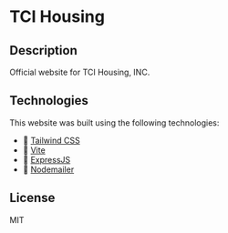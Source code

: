 # TCI Housing

## Description

Official website for TCI Housing, INC.

## Technologies

This website was built using the following technologies:

- 🔗 [Tailwind CSS](https://tailwindcss.com/)
- 🔗 [Vite](https://vitejs.dev/guide/)
- 🔗 [ExpressJS](https://expressjs.com/)
- 🔗 [Nodemailer](https://nodemailer.com/)

## License

MIT
